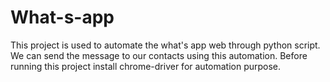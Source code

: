 # What-s-app
This project is used to automate the what's app web through python script. We can send the message to our contacts using this automation. 
Before running this project install chrome-driver for automation purpose.
